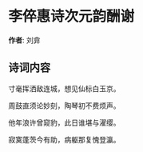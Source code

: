 # 李倅惠诗次元韵酬谢

**作者**: 刘弇

## 诗词内容

寸毫挥洒敌连城，想见仙标白玉京。

周鼓直须论妙刻，陶琴初不费烦声。

他年浪许曾窥豹，此日谁堪与濯缨。

寂寞蓬茨今有助，病躯那复愧登瀛。

